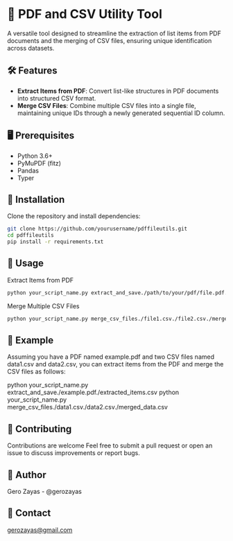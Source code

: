 # 📄 PDF and CSV Utility Tool

A versatile tool designed to streamline the extraction of list items from PDF documents and the merging of CSV files, ensuring unique identification across datasets.

## 🛠️ Features

- **Extract Items from PDF**: Convert list-like structures in PDF documents into structured CSV format.
- **Merge CSV Files**: Combine multiple CSV files into a single file, maintaining unique IDs through a newly generated sequential ID column.

## 🖥️ Prerequisites

- Python 3.6+
- PyMuPDF (fitz)
- Pandas
- Typer

## 🚀 Installation

Clone the repository and install dependencies:

```bash
git clone https://github.com/yourusername/pdffileutils.git
cd pdffileutils
pip install -r requirements.txt
```

## 📝 Usage

Extract Items from PDF

```bash
python your_script_name.py extract_and_save./path/to/your/pdf/file.pdf./desired/output/path/

```

Merge Multiple CSV Files

```bash
python your_script_name.py merge_csv_files./file1.csv./file2.csv./merged_output.csv
```

## 📁 Example

Assuming you have a PDF named example.pdf and two CSV files named data1.csv and data2.csv, you can extract items from the PDF and merge the CSV files as follows:

python your_script_name.py extract_and_save./example.pdf./extracted_items.csv
python your_script_name.py merge_csv_files./data1.csv./data2.csv./merged_data.csv

## 🎯 Contributing

Contributions are welcome Feel free to submit a pull request or open an issue to discuss improvements or report bugs.

## 👤 Author

Gero Zayas - @gerozayas

## 📧 Contact

gerozayas@gmail.com
